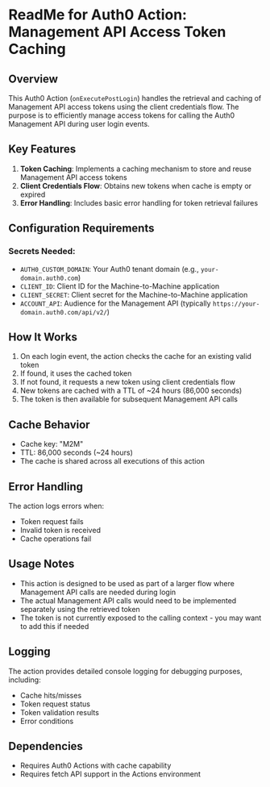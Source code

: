# ReadMe for Auth0 Action: Management API Access Token Caching

## Overview
This Auth0 Action (`onExecutePostLogin`) handles the retrieval and caching of Management API access tokens using the client credentials flow. The purpose is to efficiently manage access tokens for calling the Auth0 Management API during user login events.

## Key Features

1. **Token Caching**: Implements a caching mechanism to store and reuse Management API access tokens
2. **Client Credentials Flow**: Obtains new tokens when cache is empty or expired
3. **Error Handling**: Includes basic error handling for token retrieval failures

## Configuration Requirements

### Secrets Needed:
- `AUTH0_CUSTOM_DOMAIN`: Your Auth0 tenant domain (e.g., `your-domain.auth0.com`)
- `CLIENT_ID`: Client ID for the Machine-to-Machine application
- `CLIENT_SECRET`: Client secret for the Machine-to-Machine application
- `ACCOUNT_API`: Audience for the Management API (typically `https://your-domain.auth0.com/api/v2/`)

## How It Works

1. On each login event, the action checks the cache for an existing valid token
2. If found, it uses the cached token
3. If not found, it requests a new token using client credentials flow
4. New tokens are cached with a TTL of ~24 hours (86,000 seconds)
5. The token is then available for subsequent Management API calls

## Cache Behavior
- Cache key: "M2M"
- TTL: 86,000 seconds (~24 hours)
- The cache is shared across all executions of this action

## Error Handling
The action logs errors when:
- Token request fails
- Invalid token is received
- Cache operations fail

## Usage Notes
- This action is designed to be used as part of a larger flow where Management API calls are needed during login
- The actual Management API calls would need to be implemented separately using the retrieved token
- The token is not currently exposed to the calling context - you may want to add this if needed

## Logging
The action provides detailed console logging for debugging purposes, including:
- Cache hits/misses
- Token request status
- Token validation results
- Error conditions

## Dependencies
- Requires Auth0 Actions with cache capability
- Requires fetch API support in the Actions environment